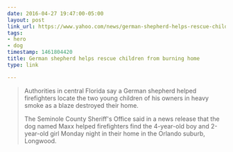 ```yaml
---
date: 2016-04-27 19:47:00-05:00
layout: post
link_url: https://www.yahoo.com/news/german-shepherd-helps-rescue-children-burning-home-101418846.html
tags:
- hero
- dog
timestamp: 1461804420
title: German shepherd helps rescue children from burning home
type: link

---
```

> Authorities in central Florida say a German shepherd helped
firefighters locate the two young children of his owners in heavy smoke as
a blaze destroyed their home.
>
> The Seminole County Sheriff's Office said in a news release that the dog
named Maxx helped firefighters find the 4-year-old boy and 2-year-old girl
Monday night in their home in the Orlando suburb, Longwood.